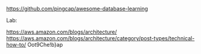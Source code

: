 https://github.com/pingcap/awesome-database-learning


Lab:

https://aws.amazon.com/blogs/architecture/
https://aws.amazon.com/blogs/architecture/category/post-types/technical-how-to/
Oot9Che!b}ap
